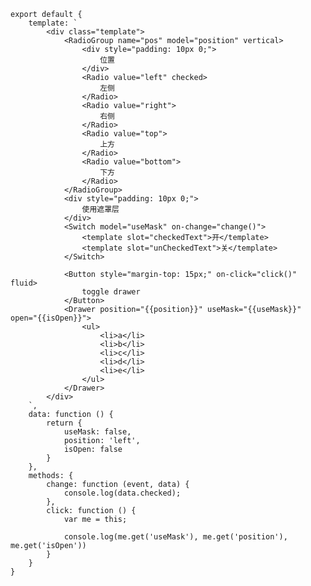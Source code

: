     export default {
        template: `
            <div class="template">
                <RadioGroup name="pos" model="position" vertical>
                    <div style="padding: 10px 0;">
                        位置
                    </div>
                    <Radio value="left" checked>
                        左侧
                    </Radio>
                    <Radio value="right">
                        右侧
                    </Radio>
                    <Radio value="top">
                        上方
                    </Radio>
                    <Radio value="bottom">
                        下方
                    </Radio>
                </RadioGroup>
                <div style="padding: 10px 0;">
                    使用遮罩层
                </div>
                <Switch model="useMask" on-change="change()">
                    <template slot="checkedText">开</template>
                    <template slot="unCheckedText">关</template>
                </Switch>

                <Button style="margin-top: 15px;" on-click="click()" fluid>
                    toggle drawer
                </Button>
                <Drawer position="{{position}}" useMask="{{useMask}}" open="{{isOpen}}">
                    <ul>
                        <li>a</li>
                        <li>b</li>
                        <li>c</li>
                        <li>d</li>
                        <li>e</li>
                    </ul>
                </Drawer>
            </div>
        `,
        data: function () {
            return {
                useMask: false,
                position: 'left',
                isOpen: false
            }
        },
        methods: {
            change: function (event, data) {
                console.log(data.checked);
            },
            click: function () {
                var me = this;

                console.log(me.get('useMask'), me.get('position'), me.get('isOpen'))
            }
        }
    }